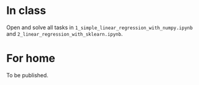 # In class

Open and solve all tasks in `1_simple_linear_regression_with_numpy.ipynb` and `2_linear_regression_with_sklearn.ipynb`.

# For home

To be published.
